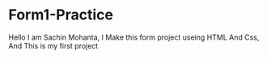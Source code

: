 # Form1-Practice

 Hello I am Sachin Mohanta, I Make this form project useing HTML And Css, And This is my first project
 
